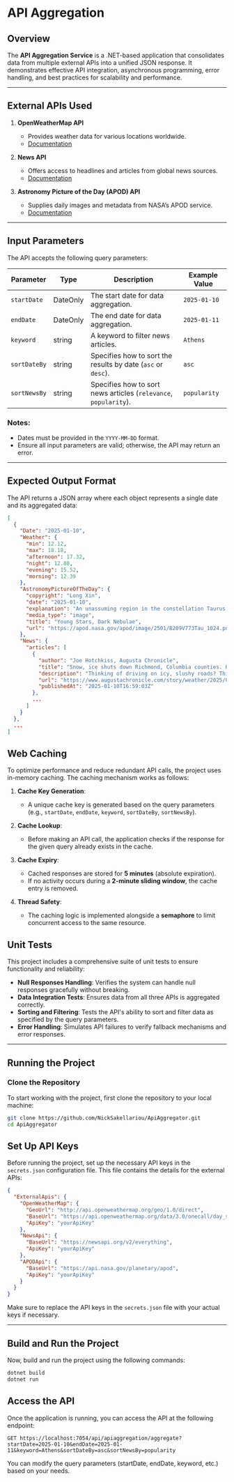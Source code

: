 # API Aggregation

## Overview
The **API Aggregation Service** is a .NET-based application that consolidates data from multiple external APIs into a unified JSON response. It demonstrates effective API integration, asynchronous programming, error handling, and best practices for scalability and performance.

---

## External APIs Used

1. **OpenWeatherMap API**
   - Provides weather data for various locations worldwide.
   - [Documentation](https://openweathermap.org/api)

2. **News API**
   - Offers access to headlines and articles from global news sources.
   - [Documentation](https://newsapi.org/)

3. **Astronomy Picture of the Day (APOD) API**
   - Supplies daily images and metadata from NASA’s APOD service.
   - [Documentation](https://github.com/nasa/apod-api)

---

## Input Parameters

The API accepts the following query parameters:

| Parameter    | Type     | Description                                                | Example Value      |
|--------------|----------|------------------------------------------------------------|--------------------|
| `startDate`  | DateOnly | The start date for data aggregation.                        | `2025-01-10`       |
| `endDate`    | DateOnly | The end date for data aggregation.                          | `2025-01-11`       |
| `keyword`    | string   | A keyword to filter news articles.                         | `Athens`           |
| `sortDateBy` | string   | Specifies how to sort the results by date (`asc` or `desc`).| `asc`              |
| `sortNewsBy` | string   | Specifies how to sort news articles (`relevance`, `popularity`).| `popularity`     |

### Notes:
- Dates must be provided in the `YYYY-MM-DD` format.
- Ensure all input parameters are valid; otherwise, the API may return an error.

---

## Expected Output Format

The API returns a JSON array where each object represents a single date and its aggregated data:

```json
[
  {
    "Date": "2025-01-10",
    "Weather": {
      "min": 12.12,
      "max": 18.18,
      "afternoon": 17.32,
      "night": 12.88,
      "evening": 15.52,
      "morning": 12.39
    },
    "AstronomyPictureOfTheDay": {
      "copyright": "Long Xin",
      "date": "2025-01-10",
      "explanation": "An unassuming region in the constellation Taurus holds these dark and dusty nebulae...",
      "media_type": "image",
      "title": "Young Stars, Dark Nebulae",
      "url": "https://apod.nasa.gov/apod/image/2501/B209V773Tau_1024.png"
    },
    "News": {
      "articles": [
        {
          "author": "Joe Hotchkiss, Augusta Chronicle",
          "title": "Snow, ice shuts down Richmond, Columbia counties. Here's what's closed",
          "description": "Thinking of driving on icy, slushy roads? Think again.",
          "url": "https://www.augustachronicle.com/story/weather/2025/01/10/winter-storm...",
          "publishedAt": "2025-01-10T16:59:03Z"
        },
        ...
      ]
    }
  },
  ...
]
```

## Web Caching

To optimize performance and reduce redundant API calls, the project uses in-memory caching. The caching mechanism works as follows:

1. **Cache Key Generation**:
   - A unique cache key is generated based on the query parameters (e.g., `startDate`, `endDate`, `keyword`, `sortDateBy`, `sortNewsBy`).

2. **Cache Lookup**:
   - Before making an API call, the application checks if the response for the given query already exists in the cache.

3. **Cache Expiry**:
   - Cached responses are stored for **5 minutes** (absolute expiration).
   - If no activity occurs during a **2-minute sliding window**, the cache entry is removed.

4. **Thread Safety**:
   - The caching logic is implemented alongside a **semaphore** to limit concurrent access to the same resource.


## Unit Tests

This project includes a comprehensive suite of unit tests to ensure functionality and reliability:

- **Null Responses Handling**: Verifies the system can handle null responses gracefully without breaking.
- **Data Integration Tests**: Ensures data from all three APIs is aggregated correctly.
- **Sorting and Filtering**: Tests the API's ability to sort and filter data as specified by the query parameters.
- **Error Handling**: Simulates API failures to verify fallback mechanisms and error responses.

---

## Running the Project

### Clone the Repository

To start working with the project, first clone the repository to your local machine:

```bash
git clone https://github.com/NickSakellariou/ApiAggregator.git
cd ApiAggregator
```

## Set Up API Keys

Before running the project, set up the necessary API keys in the `secrets.json` configuration file. This file contains the details for the external APIs:

```json
{
  "ExternalApis": {
    "OpenWeatherMap": {
      "GeoUrl": "http://api.openweathermap.org/geo/1.0/direct",
      "BaseUrl": "https://api.openweathermap.org/data/3.0/onecall/day_summary",
      "ApiKey": "yourApiKey"
    },
    "NewsApi": {
      "BaseUrl": "https://newsapi.org/v2/everything",
      "ApiKey": "yourApiKey"
    },
    "APODApi": {
      "BaseUrl": "https://api.nasa.gov/planetary/apod",
      "ApiKey": "yourApiKey"
    }
  }
}
```
Make sure to replace the API keys in the `secrets.json` file with your actual keys if necessary.

---

## Build and Run the Project

Now, build and run the project using the following commands:

```bash
dotnet build
dotnet run
```

## Access the API

Once the application is running, you can access the API at the following endpoint:

```http
GET https://localhost:7054/api/apiaggregation/aggregate?startDate=2025-01-10&endDate=2025-01-11&keyword=Athens&sortDateBy=asc&sortNewsBy=popularity
```

You can modify the query parameters (startDate, endDate, keyword, etc.) based on your needs.
